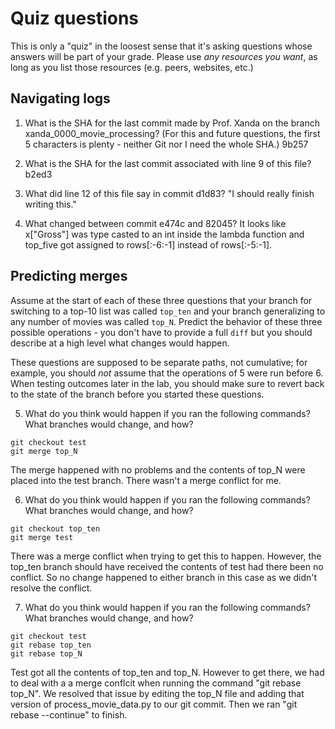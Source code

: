 # Quiz questions

This is only a "quiz" in the loosest sense that it's asking questions whose
answers will be part of your grade. Please use *any resources you want*, as
long as you list those resources (e.g. peers, websites, etc.)

## Navigating logs

1. What is the SHA for the last commit made by Prof. Xanda on the branch
xanda_0000_movie_processing?
(For this and future questions, the first 5 characters is plenty - neither
Git nor I need the whole SHA.)
9b257


2. What is the SHA for the last commit associated with line 9 of this file?
b2ed3

3. What did line 12 of this file say in commit d1d83?
"I should really finish writing this."

4. What changed between commit e474c and 82045?
It looks like x["Gross"] was type casted to an int inside the lambda function and top_five got assigned to rows[:-6:-1] instead of rows[:-5:-1].

## Predicting merges

Assume at the start of each of these three questions that your
branch for switching to a top-10 list was called `top_ten`
and your branch generalizing to any number of movies was called `top_N`.
Predict the behavior of these three possible operations - you don't
have to provide a full `diff` but you should describe at a high level
what changes would happen.

These questions are supposed to be separate paths, not cumulative;
for example, you should *not* assume that the operations of 5 were run
before 6. When testing outcomes later in the lab, you should make sure to
revert back to the state of the branch before you started these questions.

5. What do you think would happen if you ran the following commands?
What branches would change, and how?
```
git checkout test
git merge top_N
```
The merge happened with no problems and the contents of top_N were placed into the test branch. There wasn't a merge conflict for me.

6. What do you think would happen if you ran the following commands?
What branches would change, and how?
```
git checkout top_ten
git merge test
```
There was a merge conflict when trying to get this to happen. However, the top_ten branch should have received the contents of test had there been no conflict. So no change happened to either branch in this case as we didn't resolve the conflict.

7. What do you think would happen if you ran the following commands?
What branches would change, and how?
```
git checkout test
git rebase top_ten
git rebase top_N
```
Test got all the contents of top_ten and top_N. However to get there, we had to deal with a a merge conflcit when running the command "git rebase top_N". We resolved that issue by editing the top_N file and adding that version of process_movie_data.py to our git commit. Then we ran "git rebase --continue" to finish.
